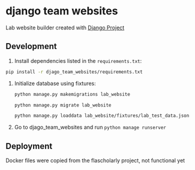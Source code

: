 # django team websites

Lab website builder created with [Django Project](https://docs.djangoproject.com/)

## Development

1. Install dependencies listed in the ```requirements.txt```:

```bash
pip install -r djago_team_websites/requirements.txt
```

1. Initialize database using fixtures:

    ```bash
    python manage.py makemigrations lab_website

    python manage.py migrate lab_website

    python manage.py loaddata lab_website/fixtures/lab_test_data.json
    ```

1. Go to djago_team_websites and run ```python manage runserver```

## Deployment

Docker files were copied from the flascholarly project, not functional yet
